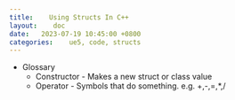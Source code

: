 ```yaml
---
title:    Using Structs In C++
layout:    doc
date:   2023-07-19 10:45:00 +0800
categories:    ue5, code, structs
---
```


- Glossary
    - Constructor - Makes a new struct or class value
    - Operator - Symbols that do something. e.g. +,-,=,*,/